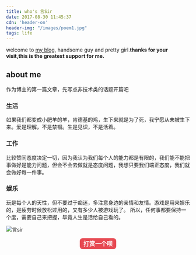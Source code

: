 ```yaml
---
title: who's 言Sir
date: 2017-08-30 11:45:37
cdn: 'header-on'
header-img: "/images/poem1.jpg"
tags: life
---
```

welcome to [my blog](https://chaiguanpeng.github.io), handsome guy and pretty girl.**thanks for your visit,this is the greatest support for me.**
## about me
  作为博主的第一篇文章，先写点非技术类的话题开篇吧

### 生活
 如果我们都变成小肥羊的羊，肯德基的鸡，生下来就是为了死，我宁愿从未被生下来。爱是理解，不是禁锢。生是见识，不是活着。

### 工作
比较赞同态度决定一切，因为我认为我们每个人的能力都是有限的，我们能不能把事做好是能力问题，但会不会去做就是态度问题，我想只要我们端正态度，我们就会做好每一件事。

### 娱乐
玩是每个人的天性，但不要过于痴迷，多注意身边的亲情和友情。游戏是用来娱乐的，是疲劳时候放松过用的，又有多少人被游戏玩了。
所以，任何事都要保持一个度，需要自己来把握，毕竟人生是活给自己看的。

![言sir](http://oqsmnfdij.bkt.clouddn.com/images/pay.png)

<p style="text-align: center;display: block;
    width: 100px;
    margin:0 auto;
    height: 30px;
    line-height: 30px;
    background-color: #E74851;
    color: #fff;
    text-align: center;
    text-decoration: none;
    border-radius: 8px;
    font-weight: bold;
    font-size: 16px;">打赏一个呗</p>

